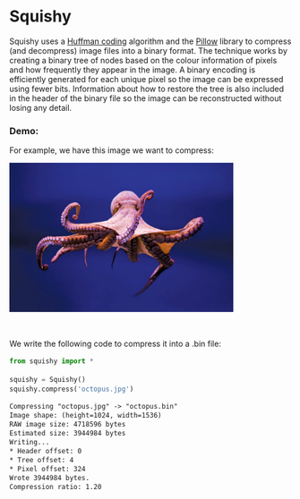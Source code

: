 # Squishy
Squishy uses a [Huffman coding](https://en.wikipedia.org/wiki/Huffman_coding) algorithm and the [Pillow](https://pillow.readthedocs.io/en/stable/) library to compress (and decompress) image files into a binary format. The technique works by creating a binary tree of nodes based on the colour information of pixels and how frequently they appear in the image. A binary encoding is efficiently generated for each unique pixel so the image can be expressed using fewer bits. Information about how to restore the tree is also included in the header of the binary file so the image can be reconstructed without losing any detail.

### Demo:
For example, we have this image we want to compress:

<img src="https://github.com/tsaruggan/squishy/blob/main/demo/octopus.jpg" alt="octopus" width="400px">

&nbsp;

We write the following code to compress it into a .bin file:
```Python
from squishy import *

squishy = Squishy()
squishy.compress('octopus.jpg')
```
```
Compressing "octopus.jpg" -> "octopus.bin"
Image shape: (height=1024, width=1536)
RAW image size: 4718596 bytes
Estimated size: 3944984 bytes
Writing...
* Header offset: 0
* Tree offset: 4
* Pixel offset: 324
Wrote 3944984 bytes.
Compression ratio: 1.20
```
